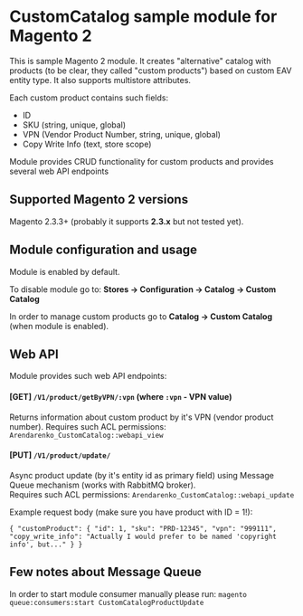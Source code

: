 # CustomCatalog sample module for Magento 2

This is sample Magento 2 module. It creates "alternative" catalog with products (to be clear, they called "custom products") based on custom EAV entity type.
It also supports multistore attributes.

Each custom product contains such fields:
- ID
- SKU (string, unique, global)
- VPN (Vendor Product Number, string, unique, global)
- Copy Write Info (text, store scope)

Module provides CRUD functionality for custom products and provides several web API endpoints

## Supported Magento 2 versions
Magento 2.3.3+ (probably it supports **2.3.x** but not tested yet).

## Module configuration and usage
Module is enabled by default.
 
To disable module go to: **Stores → Configuration → Catalog → Custom Catalog**

In order to manage custom products go to **Catalog → Custom Catalog** (when module is enabled).

## Web API 

Module provides such web API endpoints: 

#### [GET] `/V1/product/getByVPN/:vpn` (where `:vpn` - VPN value)
Returns information about custom product by it's VPN (vendor product number).
Requires such ACL permissions: `Arendarenko_CustomCatalog::webapi_view` 

#### [PUT] `/V1/product/update/`
Async product update (by it's entity id as primary field) using Message Queue mechanism (works with RabbitMQ broker).  
Requires such ACL permissions: `Arendarenko_CustomCatalog::webapi_update`

Example request body (make sure you have product with ID = 1!):

`{
	"customProduct":
	{
		"id": 1,
		"sku": "PRD-12345",
		"vpn": "999111",
		"copy_write_info": "Actually I would prefer to be named 'copyright info', but..."
	}
}`

## Few notes about Message Queue
In order to start module consumer manually please run: `magento queue:consumers:start CustomCatalogProductUpdate`
